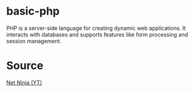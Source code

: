 # basic-php

PHP is a server-side language for creating dynamic web applications. It interacts with databases and supports features like form processing and session management.

# Source
[Net Ninja (YT)](https://www.youtube.com/playlist?list=PL4cUxeGkcC9jLYyp2Aoh6hcWuxFDX6PBJ)
